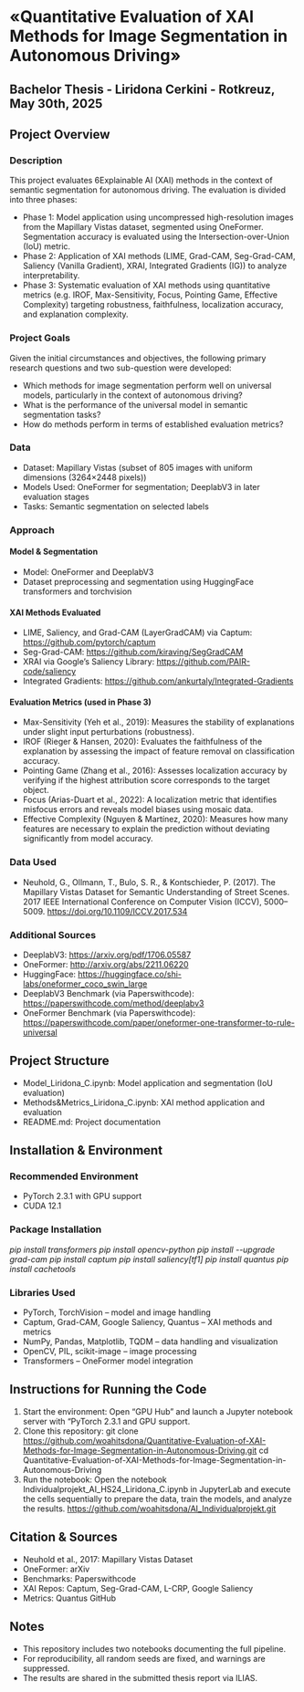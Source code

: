 # «Quantitative Evaluation of XAI Methods for Image Segmentation in Autonomous Driving»
## Bachelor Thesis - Liridona Cerkini - Rotkreuz, May 30th, 2025

## Project Overview
### Description 
This project evaluates  6Explainable AI (XAI) methods in the context of semantic segmentation for autonomous driving. The evaluation is divided into three phases:

- Phase 1: Model application using uncompressed high-resolution images from the Mapillary Vistas dataset, segmented using OneFormer. Segmentation accuracy is evaluated using the Intersection-over-Union (IoU) metric.
- Phase 2: Application of XAI methods (LIME, Grad-CAM, Seg-Grad-CAM, Saliency (Vanilla Gradient), XRAI, Integrated Gradients (IG)) to analyze interpretability.
- Phase 3: Systematic evaluation of XAI methods using quantitative metrics (e.g. IROF, Max-Sensitivity, Focus, Pointing Game, Effective Complexity) targeting robustness, faithfulness, localization accuracy, and explanation complexity.

### Project Goals
Given the initial circumstances and objectives, the following primary research questions and two sub-question were developed:
-	Which methods for image segmentation perform well on universal models, particularly in the context of autonomous driving?
  - What is the performance of the universal model in semantic segmentation tasks?
  - How do methods perform in terms of established evaluation metrics?
 
### Data
- Dataset: Mapillary Vistas (subset of 805 images with uniform dimensions (3264×2448 pixels))
- Models Used: OneFormer for segmentation; DeeplabV3 in later evaluation stages
- Tasks: Semantic segmentation on selected labels

### Approach
#### Model & Segmentation
- Model: OneFormer and DeeplabV3
- Dataset preprocessing and segmentation using HuggingFace transformers and torchvision

#### XAI Methods Evaluated
- LIME, Saliency, and Grad-CAM (LayerGradCAM) via Captum: https://github.com/pytorch/captum
- Seg-Grad-CAM: https://github.com/kiraving/SegGradCAM
- XRAI via Google’s Saliency Library: https://github.com/PAIR-code/saliency
- Integrated Gradients: https://github.com/ankurtaly/Integrated-Gradients

#### Evaluation Metrics (used in Phase 3)
- Max-Sensitivity (Yeh et al., 2019): Measures the stability of explanations under slight input perturbations (robustness).
- IROF (Rieger & Hansen, 2020): Evaluates the faithfulness of the explanation by assessing the impact of feature removal on classification accuracy.
- Pointing Game (Zhang et al., 2016): Assesses localization accuracy by verifying if the highest attribution score corresponds to the target object.
- Focus (Arias-Duart et al., 2022): A localization metric that identifies misfocus errors and reveals model biases using mosaic data.
- Effective Complexity (Nguyen & Martínez, 2020): Measures how many features are necessary to explain the prediction without deviating significantly from model accuracy.

### Data Used
- Neuhold, G., Ollmann, T., Bulo, S. R., & Kontschieder, P. (2017). The Mapillary Vistas Dataset for Semantic Understanding of Street Scenes. 2017 IEEE International Conference on Computer Vision (ICCV), 5000–5009. https://doi.org/10.1109/ICCV.2017.534
  
### Additional Sources
- DeeplabV3: https://arxiv.org/pdf/1706.05587
- OneFormer: http://arxiv.org/abs/2211.06220
- HuggingFace: https://huggingface.co/shi-labs/oneformer_coco_swin_large
- DeeplabV3 Benchmark (via Paperswithcode): https://paperswithcode.com/method/deeplabv3
- OneFormer Benchmark (via Paperswithcode): https://paperswithcode.com/paper/oneformer-one-transformer-to-rule-universal

## Project Structure 
- Model_Liridona_C.ipynb: Model application and segmentation (IoU evaluation)
- Methods&Metrics_Liridona_C.ipynb: XAI method application and evaluation
- README.md: Project documentation
  
## Installation & Environment
### Recommended Environment
- PyTorch 2.3.1 with GPU support
- CUDA 12.1
### Package Installation
*pip install transformers*
*pip install opencv-python*
*pip install --upgrade grad-cam*
*pip install captum*
*pip install saliency[tf1]*
*pip install quantus*
*pip install cachetools*
### Libraries Used
- PyTorch, TorchVision – model and image handling
- Captum, Grad-CAM, Google Saliency, Quantus – XAI methods and metrics
- NumPy, Pandas, Matplotlib, TQDM – data handling and visualization
- OpenCV, PIL, scikit-image – image processing
- Transformers – OneFormer model integration

## Instructions for Running the Code
1. Start the environment: Open “GPU Hub” and launch a Jupyter notebook server with “PyTorch 2.3.1 and GPU support.
2. Clone this repository:
git clone https://github.com/woahitsdona/Quantitative-Evaluation-of-XAI-Methods-for-Image-Segmentation-in-Autonomous-Driving.git
cd Quantitative-Evaluation-of-XAI-Methods-for-Image-Segmentation-in-Autonomous-Driving
3. Run the notebook: Open the notebook Individualprojekt_AI_HS24_Liridona_C.ipynb in JupyterLab and execute the cells sequentially to prepare the data, train the models, and analyze the results.
https://github.com/woahitsdona/AI_Individualprojekt.git

## Citation & Sources
- Neuhold et al., 2017: Mapillary Vistas Dataset
- OneFormer: arXiv
- Benchmarks: Paperswithcode
- XAI Repos: Captum, Seg-Grad-CAM, L-CRP, Google Saliency
- Metrics: Quantus GitHub

## Notes
- This repository includes two notebooks documenting the full pipeline.
- For reproducibility, all random seeds are fixed, and warnings are suppressed.
- The results are shared in the submitted thesis report via ILIAS.
